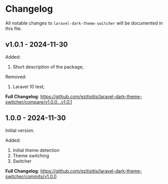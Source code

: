 # Changelog

All notable changes to `laravel-dark-theme-switcher` will be documented in this file.

## v1.0.1 - 2024-11-30

Added:

1. Short description of the package;

Removed:

1. Laravel 10 test;

**Full Changelog**: https://github.com/ezitisitis/laravel-dark-theme-switcher/compare/v1.0.0...v1.0.1

## 1.0.0 - 2024-11-30

Initial version.

Added:

1. Initial theme detection
2. Theme switching
3. Switcher

**Full Changelog**: https://github.com/ezitisitis/laravel-dark-theme-switcher/commits/v1.0.0
